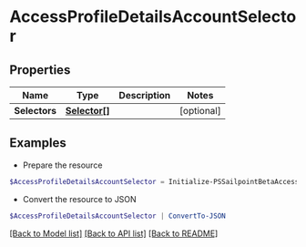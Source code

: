 # AccessProfileDetailsAccountSelector
## Properties

Name | Type | Description | Notes
------------ | ------------- | ------------- | -------------
**Selectors** | [**Selector[]**](Selector.md) |  | [optional] 

## Examples

- Prepare the resource
```powershell
$AccessProfileDetailsAccountSelector = Initialize-PSSailpointBetaAccessProfileDetailsAccountSelector  -Selectors null
```

- Convert the resource to JSON
```powershell
$AccessProfileDetailsAccountSelector | ConvertTo-JSON
```

[[Back to Model list]](../README.md#documentation-for-models) [[Back to API list]](../README.md#documentation-for-api-endpoints) [[Back to README]](../README.md)

